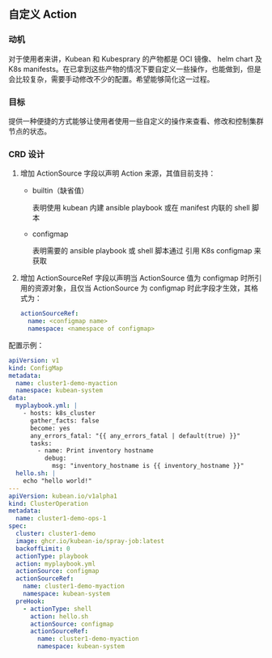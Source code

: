 ## 自定义 Action

### 动机
对于使用者来讲，Kubean 和 Kubesprary 的产物都是 OCI 镜像、 helm chart 及 K8s manifests。在已拿到这些产物的情况下要自定义一些操作，也能做到，但是会比较复杂，需要手动修改不少的配置。希望能够简化这一过程。

### 目标
提供一种便捷的方式能够让使用者使用一些自定义的操作来查看、修改和控制集群节点的状态。

### CRD 设计
1. 增加 ActionSource 字段以声明 Action 来源，其值目前支持：
   - builtin（缺省值） 

     表明使用 kubean 内建 ansible playbook 或在 manifest 内联的 shell 脚本

   - configmap

     表明需要的 ansible playbook 或 shell 脚本通过 引用 K8s configmap 来获取

2. 增加 ActionSourceRef 字段以声明当 ActionSource 值为 configmap 时所引用的资源对象，且仅当 ActionSource 为 configmap 时此字段才生效，其格式为：
    ```yaml
    actionSourceRef:
      name: <configmap name>
      namespace: <namespace of configmap>
    ```
   
配置示例：
```yaml
apiVersion: v1
kind: ConfigMap
metadata:
  name: cluster1-demo-myaction
  namespace: kubean-system
data:
  myplaybook.yml: |
    - hosts: k8s_cluster
      gather_facts: false
      become: yes
      any_errors_fatal: "{{ any_errors_fatal | default(true) }}"
      tasks:
        - name: Print inventory hostname
          debug:
            msg: "inventory_hostname is {{ inventory_hostname }}"
  hello.sh: |
    echo "hello world!"
---
apiVersion: kubean.io/v1alpha1
kind: ClusterOperation
metadata:
  name: cluster1-demo-ops-1
spec:
  cluster: cluster1-demo
  image: ghcr.io/kubean-io/spray-job:latest
  backoffLimit: 0
  actionType: playbook
  action: myplaybook.yml
  actionSource: configmap
  actionSourceRef:
    name: cluster1-demo-myaction
    namespace: kubean-system
  preHook:
    - actionType: shell
      action: hello.sh
      actionSource: configmap
      actionSourceRef:
        name: cluster1-demo-myaction
        namespace: kubean-system
```